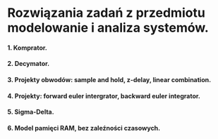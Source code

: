 # Rozwiązania zadań z przedmiotu modelowanie i analiza systemów.

#### 1. Komprator.
#### 2. Decymator.
#### 3. Projekty obwodów: sample and hold, z-delay, linear combination.
#### 4. Projekty: forward euler intergrator, backward euler integrator.
#### 5. Sigma-Delta.
#### 6. Model pamięci RAM, bez zaleźności czasowych.
